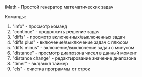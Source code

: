 iMath - Простой генератор математических задач

Команды:
1. "info" - просмотр команд
2. "continue" - продолжить решение задач
2. "diffs" - просмотр включенных/выключенных задач
2. "diffs plus" - включение/выключение задач с плюсом
3. "diffs minus" - включение/выключение задач с минусом
4. "distance" - просмотр диапозона чисел в данный момент
5. "distance change" - редактирование значение диапозона
6. "timer" - вкл/выкл таймер
7. "cls" - очистка программы от строк

